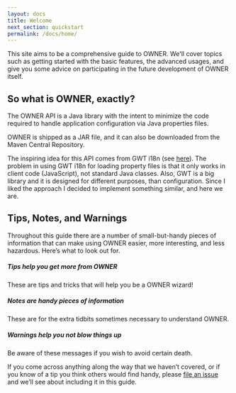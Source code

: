 ```yaml
---
layout: docs
title: Welcome
next_section: quickstart
permalink: /docs/home/
---
```


This site aims to be a comprehensive guide to OWNER. We'll cover topics such as
getting started with the basic features, the advanced usages, and give you some
advice on participating in the future development of OWNER itself.


## So what is OWNER, exactly?

The OWNER API is a Java library with the intent to minimize the code required to
handle application configuration via Java properties files.

OWNER is shipped as a JAR file, and it can also be downloaded from the Maven
Central Repository.

The inspiring idea for this API comes from GWT i18n (see [here][gwt-i18n]).
The problem in using GWT i18n for loading property files is that it only works
in client code (JavaScript), not standard Java classes.
Also, GWT is a big library and it is designed for different purposes, than
configuration.
Since I liked the approach I decided to implement something similar, and here
we are.

  [gwt-i18n]: https://developers.google.com/web-toolkit/doc/latest/DevGuideI18nConstants


## Tips, Notes, and Warnings

Throughout this guide there are a number of small-but-handy pieces of
information that can make using OWNER easier, more interesting, and less
hazardous. Here’s what to look out for.

<div class="note">
  <h5>Tips help you get more from OWNER</h5>
  <p>These are tips and tricks that will help you be a OWNER wizard!</p>
</div>

<div class="note info">
  <h5>Notes are handy pieces of information</h5>
  <p>These are for the extra tidbits sometimes necessary to understand
     OWNER.</p>
</div>

<div class="note warning">
  <h5>Warnings help you not blow things up</h5>
  <p>Be aware of these messages if you wish to avoid certain death.</p>
</div>

If you come across anything along the way that we haven’t covered, or if you
know of a tip you think others would find handy, please [file an
issue](https://github.com/lviggiano/owner/issues/new) and we’ll see about
including it in this guide.
